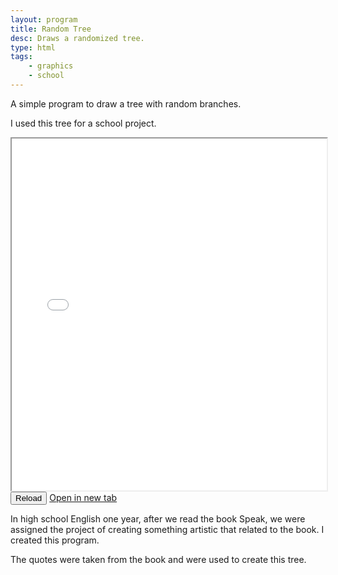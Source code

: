 ```yaml
---
layout: program
title: Random Tree
desc: Draws a randomized tree.
type: html
tags:
    - graphics
    - school
---
```


A simple program to draw a tree with random branches. 

I used this tree for a school project.

<iframe id="frame" style="max-width: 100%; width: 1000px; min-height: 563px" src="{{ '/src/speakTree.html' | relative_url }}"></iframe><br />
<button onclick="let frame = document.getElementById('frame'); frame.src = frame.src">Reload</button>
<a href="{{ '/src/speakTree.html' | relative_url }}" target="_blank">Open in new tab</a>

In high school English one year, after we read the book Speak, we were assigned the project of creating something artistic that related to the book. I created this program.

The quotes were taken from the book and were used to create this tree.